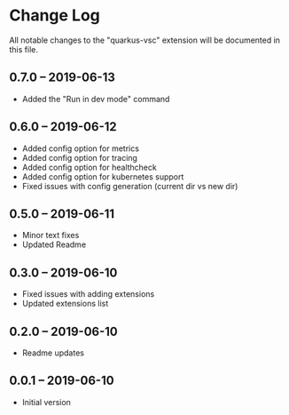 # Change Log

All notable changes to the "quarkus-vsc" extension will be documented in this file.

## 0.7.0 – 2019-06-13

-   Added the "Run in dev mode" command

## 0.6.0 – 2019-06-12

-   Added config option for metrics
-   Added config option for tracing
-   Added config option for healthcheck
-   Added config option for kubernetes support
-   Fixed issues with config generation (current dir vs new dir)

## 0.5.0 – 2019-06-11

-   Minor text fixes
-   Updated Readme

## 0.3.0 – 2019-06-10

-   Fixed issues with adding extensions
-   Updated extensions list

## 0.2.0 – 2019-06-10

-   Readme updates

## 0.0.1 – 2019-06-10

-   Initial version

